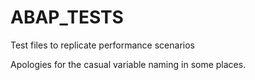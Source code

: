 # ABAP_TESTS
Test files to replicate performance scenarios

Apologies for the casual variable naming in some places.
